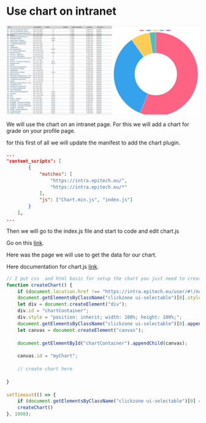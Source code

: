 # Use chart on intranet

<img src="../imgs/exemple.PNG">

We will use the chart on an intranet page. For this we will add a chart for grade on your profile page.

for this first of all we will update the manifest to add the chart plugin.

```json 
...
"content_scripts": [
        {
            "matches": [
                "https://intra.epitech.eu/",
                "https://intra.epitech.eu/*"
            ],
            "js": ["Chart.min.js", "index.js"]
        }
    ],
...
```

Then we will go to the index.js file and start to code and edit chart.js

Go on this [link](https://intra.epitech.eu/user/#!/notes/all).

Here was the page we will use to get the data for our chart.

Here documentation for chart.js [link](https://www.chartjs.org/docs/latest/samples/other-charts/doughnut.html).

```javascript
// I put css  and html basic for setup the chart you just need to create chart and data
function createChart() {
    if (document.location.href !== "https://intra.epitech.eu/user/#!/notes/all") return;
    document.getElementsByClassName("clickzone ui-selectable")[0].style = "display: flex; flex-direction: row; flex-wrap: nowrap; justify-content: center; align-items: stretch;";
    let div = document.createElement("div");
    div.id = "chartContainer";
    div.style = "position: inherit; width: 100%; height: 100%;";  
    document.getElementsByClassName("clickzone ui-selectable")[0].appendChild(div);
    let canvas = document.createElement("canvas");

    document.getElementById("chartContainer").appendChild(canvas);

    canvas.id = "myChart";
    
    // create chart here
    
}

setTimeout(() => {
    if (document.getElementsByClassName("clickzone ui-selectable")[0] === undefined) return;
    createChart()
}, 1000);

```

